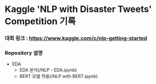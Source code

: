 # Kaggle 'NLP with Disaster Tweets' Competition 기록

### 대회 링크 : https://www.kaggle.com/c/nlp-getting-started

### Repository 설명

* EDA
  * EDA 분석(/NLP - EDA.ipynb)
  * BERT 모델 적용(/NLP with BERT.ipynb)
